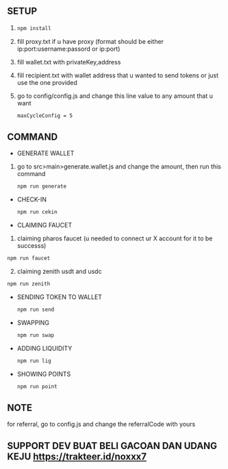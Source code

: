 ## SETUP

1. ```bash
   npm install
   ```
2. fill proxy.txt if u have proxy (format should be either ip:port:username:passord or ip:port)

3. fill wallet.txt with privateKey,address

4. fill recipient.txt with wallet address that u wanted to send tokens or just use the one provided

5. go to config/config.js and change this line value to any amount that u want
   ```bash
   maxCycleConfig = 5
   ```

## COMMAND

- GENERATE WALLET

1. go to src>main>generate.wallet.js and change the amount, then run this command
   ```bash
   npm run generate
   ```

- CHECK-IN

  ```bash
  npm run cekin
  ```

- CLAIMING FAUCET

1.  claiming pharos faucet (u needed to connect ur X account for it to be successs)

```bash
npm run faucet
```

2. claiming zenith usdt and usdc

```bash
npm run zenith
```

- SENDING TOKEN TO WALLET

  ```bash
  npm run send
  ```

- SWAPPING
  ```bash
  npm run swap
  ```
- ADDING LIQUIDITY
  ```bash
  npm run lig
  ```
- SHOWING POINTS
  ```bash
  npm run point
  ```

## NOTE

for referral, go to config.js and change the referralCode with yours

## SUPPORT DEV BUAT BELI GACOAN DAN UDANG KEJU https://trakteer.id/noxxx7
